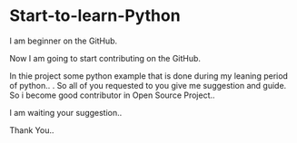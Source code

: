 # Start-to-learn-Python

I am beginner on the GitHub.

Now I am going  to start contributing on the GitHub.

In thie project some python example that is done during my leaning period of python..
.
So all of you requested to you give me suggestion and guide. So i become good contributor in Open Source Project..


I am waiting your suggestion..


Thank You..
